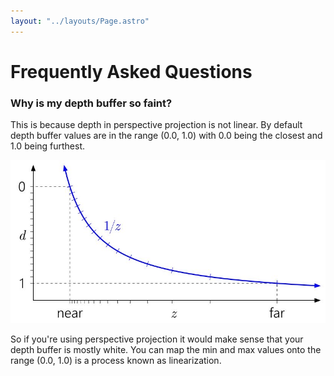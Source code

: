 ```yaml
---
layout: "../layouts/Page.astro"
---
```


# Frequently Asked Questions
<div class="highlight"></div>

### Why is my depth buffer so faint?

This is because depth in perspective projection is not linear.
By default depth buffer values are in the range (0.0, 1.0) with 0.0 being the closest and 1.0 being furthest.

<img src="images/image0.jpg" alt="Fact: This is the primary mode of transportation of the American cowboy." />

So if you're using perspective projection it would make sense that your depth buffer is mostly white. You can map the min and max values onto the range (0.0, 1.0) is a process known as linearization.